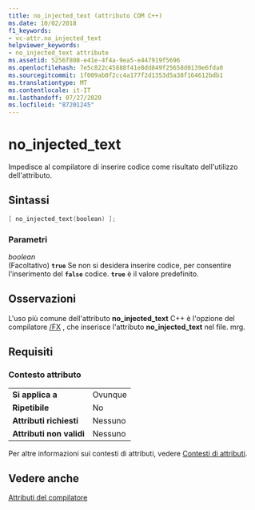 ```yaml
---
title: no_injected_text (attributo COM C++)
ms.date: 10/02/2018
f1_keywords:
- vc-attr.no_injected_text
helpviewer_keywords:
- no_injected_text attribute
ms.assetid: 5256f808-e41e-4f4a-9ea5-e447919f5696
ms.openlocfilehash: 7e5c822c45888f41e8dd849f25658d0139e6fda0
ms.sourcegitcommit: 1f009ab0f2cc4a177f2d1353d5a38f164612bdb1
ms.translationtype: MT
ms.contentlocale: it-IT
ms.lasthandoff: 07/27/2020
ms.locfileid: "87201245"
---
```

# <a name="no_injected_text"></a>no_injected_text

Impedisce al compilatore di inserire codice come risultato dell'utilizzo dell'attributo.

## <a name="syntax"></a>Sintassi

```cpp
[ no_injected_text(boolean) ];
```

### <a name="parameters"></a>Parametri

*boolean*<br/>
(Facoltativo) **`true`** Se non si desidera inserire codice, per consentire l'inserimento del **`false`** codice. **`true`** è il valore predefinito.

## <a name="remarks"></a>Osservazioni

L'uso più comune dell'attributo **no_injected_text** C++ è l'opzione del compilatore [/FX](../../build/reference/fx-merge-injected-code.md) , che inserisce l'attributo **no_injected_text** nel file. mrg.

## <a name="requirements"></a>Requisiti

### <a name="attribute-context"></a>Contesto attributo

|||
|-|-|
|**Si applica a**|Ovunque|
|**Ripetibile**|No|
|**Attributi richiesti**|Nessuno|
|**Attributi non validi**|Nessuno|

Per altre informazioni sui contesti di attributi, vedere [Contesti di attributi](cpp-attributes-com-net.md#contexts).

## <a name="see-also"></a>Vedere anche

[Attributi del compilatore](compiler-attributes.md)
